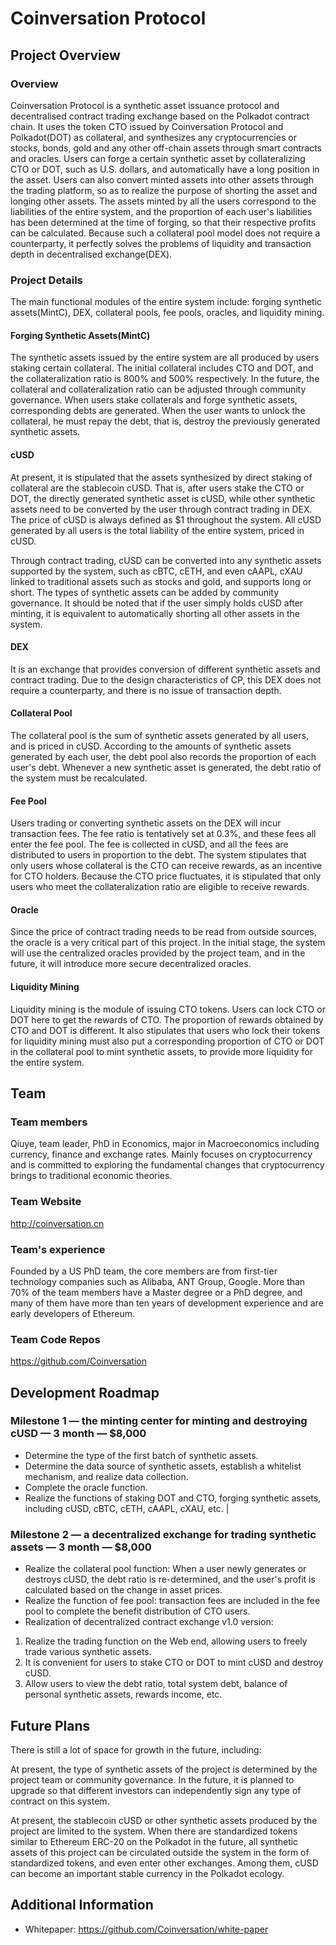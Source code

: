 # Coinversation Protocol

## Project Overview

### Overview
Coinversation Protocol is a synthetic asset issuance protocol and decentralised contract trading exchange based on the Polkadot contract chain. It uses the token CTO issued by Coinversation Protocol and Polkadot(DOT) as collateral, and synthesizes any cryptocurrencies or stocks, bonds, gold and any other off-chain assets through smart contracts and oracles. Users can forge a certain synthetic asset by collateralizing CTO or DOT, such as U.S. dollars, and automatically have a long position in the asset. Users can also convert minted assets into other assets through the trading platform, so as to realize the purpose of shorting the asset and longing other assets. The assets minted by all the users correspond to the liabilities of the entire system, and the proportion of each user's liabilities has been determined at the time of forging, so that their respective profits can be calculated. Because such a collateral pool model does not require a counterparty, it perfectly solves the problems of liquidity and transaction depth in decentralised exchange(DEX).
  
### Project Details 
The main functional modules of the entire system include: forging synthetic assets(MintC), DEX, collateral pools, fee pools, oracles, and liquidity mining.

#### Forging Synthetic Assets(MintC)

The synthetic assets issued by the entire system are all produced by users staking certain collateral. The initial collateral includes CTO and DOT, and the collateralization ratio is 800% and 500% respectively. In the future, the collateral and collateralization ratio can be adjusted through community governance. When users stake collaterals and forge synthetic assets, corresponding debts are generated. When the user wants to unlock the collateral, he must repay the debt, that is, destroy the previously generated synthetic assets.

#### cUSD

At present, it is stipulated that the assets synthesized by direct staking of collateral are the stablecoin cUSD. That is, after users stake the CTO or DOT, the directly generated synthetic asset is cUSD, while other synthetic assets need to be converted by the user through contract trading in DEX. The price of cUSD is always defined as $1 throughout the system. All cUSD generated by all users is the total liability of the entire system, priced in cUSD.

Through contract trading, cUSD can be converted into any synthetic assets supported by the system, such as cBTC, cETH, and even cAAPL, cXAU linked to traditional assets such as stocks and gold, and supports long or short. The types of synthetic assets can be added by community governance. It should be noted that if the user simply holds cUSD after minting, it is equivalent to automatically shorting all other assets in the system.

#### DEX

It is an exchange that provides conversion of different synthetic assets and contract trading. Due to the design characteristics of CP, this DEX does not require a counterparty, and there is no issue of transaction depth. 

#### Collateral Pool

The collateral pool is the sum of synthetic assets generated by all users, and is priced in cUSD. According to the amounts of synthetic assets generated by each user, the debt pool also records the proportion of each user's debt. Whenever a new synthetic asset is generated, the debt ratio of the system must be recalculated. 

#### Fee Pool

Users trading or converting synthetic assets on the DEX will incur transaction fees. The fee ratio is tentatively set at 0.3%, and these fees all enter the fee pool. The fee is collected in cUSD, and all the fees are distributed to users in proportion to the debt. The system stipulates that only users whose collateral is the CTO can receive rewards, as an incentive for CTO holders. Because the CTO price fluctuates, it is stipulated that only users who meet the collateralization ratio are eligible to receive rewards.

#### Oracle

Since the price of contract trading needs to be read from outside sources, the oracle is a very critical part of this project. In the initial stage, the system will use the centralized oracles provided by the project team, and in the future, it will introduce more secure decentralized oracles.

#### Liquidity Mining

Liquidity mining is the module of issuing CTO tokens. Users can lock CTO or DOT here to get the rewards of CTO. The proportion of rewards obtained by CTO and DOT is different. It also stipulates that users who lock their tokens for liquidity mining must also put a corresponding proportion of CTO or DOT in the collateral pool to mint synthetic assets, to provide more liquidity for the entire system. 

## Team

### Team members
Qiuye, team leader, PhD in Economics, major in Macroeconomics including currency, finance and exchange rates. Mainly focuses on cryptocurrency and is committed to exploring the fundamental changes that cryptocurrency brings to traditional economic theories.

### Team Website	
http://coinversation.cn

### Team's experience
Founded by a US PhD team, the core members are from first-tier technology companies such as Alibaba, ANT Group, Google. More than 70% of the team members have a Master degree or a PhD degree, and many of them have more than ten years of development experience and are early developers of Ethereum.

### Team Code Repos
https://github.com/Coinversation

## Development Roadmap

### Milestone 1 — the minting center for minting and destroying cUSD — 3 month — $8,000

* Determine the type of the first batch of synthetic assets.
* Determine the data source of synthetic assets, establish a whitelist mechanism, and realize data collection.
* Complete the oracle function.
* Realize the functions of staking DOT and CTO, forging synthetic assets, including cUSD, cBTC, cETH, cAAPL, cXAU, etc.
                                                               | 
### Milestone 2 — a decentralized exchange for trading synthetic assets — 3 month — $8,000

* Realize the collateral pool function: When a user newly generates or destroys cUSD, the debt ratio is re-determined, and the user's profit is calculated based on the change in asset prices.
* Realize the function of fee pool: transaction fees are included in the fee pool to complete the benefit distribution of CTO users.
* Realization of decentralized contract exchange v1.0 version:
1. Realize the trading function on the Web end, allowing users to freely trade various synthetic assets.
2. It is convenient for users to stake CTO or DOT to mint cUSD and destroy cUSD.
3. Allow users to view the debt ratio, total system debt, balance of personal synthetic assets, rewards income, etc.

## Future Plans
There is still a lot of space for growth in the future, including:

At present, the type of synthetic assets of the project is determined by the project team or community governance. In the future, it is planned to upgrade so that different investors can independently sign any type of contract on this system.

At present, the stablecoin cUSD or other synthetic assets produced by the project are limited to the system. When there are standardized tokens similar to Ethereum ERC-20 on the Polkadot in the future, all synthetic assets of this project can be circulated outside the system in the form of standardized tokens, and even enter other exchanges. Among them, cUSD can become an important stable currency in the Polkadot ecology.

## Additional Information
* Whitepaper: https://github.com/Coinversation/white-paper
